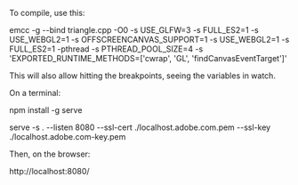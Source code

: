 To compile, use this:

<!-- emcc -g triangle.cpp -O0 -s USE_GLFW=3 -s FULL_ES2=1 -s USE_WEBGL2=1 -s OFFSCREENCANVAS_SUPPORT=1 -s USE_WEBGL2=1 -s FULL_ES2=1 -pthread -s PTHREAD_POOL_SIZE=1 -->

emcc -g --bind triangle.cpp -O0 -s USE_GLFW=3 -s FULL_ES2=1 -s USE_WEBGL2=1 -s OFFSCREENCANVAS_SUPPORT=1 -s USE_WEBGL2=1 -s FULL_ES2=1 -pthread -s PTHREAD_POOL_SIZE=4 -s 'EXPORTED_RUNTIME_METHODS=['cwrap', 'GL', 'findCanvasEventTarget']' 

This will also allow hitting the breakpoints, seeing the variables in watch.

On a terminal:

npm install -g serve

serve -s . --listen 8080 --ssl-cert ./localhost.adobe.com.pem --ssl-key ./localhost.adobe.com-key.pem


Then, on the browser:

http://localhost:8080/






